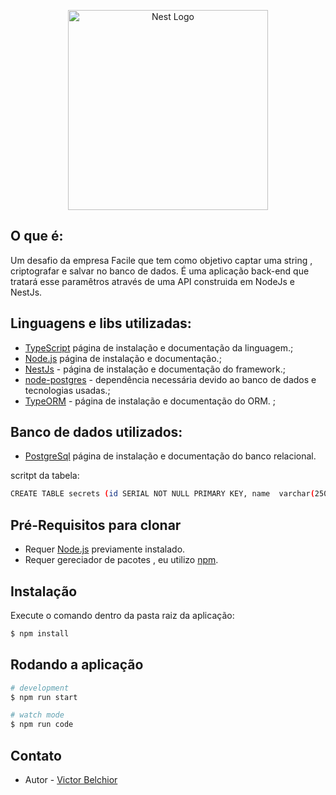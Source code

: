 <p align="center">
  <a href="http://nestjs.com/" target="blank"><img src="https://image.shutterstock.com/image-vector/square-grunge-red-challenge-stamp-260nw-644777590.jpg" width="320" alt="Nest Logo" /></a>
</p>

## O que é:

Um desafio da empresa Facile que tem como objetivo captar uma string , criptografar e salvar no banco de dados. É uma aplicação back-end que tratará esse paramêtros através de uma API construida em NodeJs e NestJs.

## Linguagens e libs utilizadas:

- [TypeScript](https://www.typescriptlang.org/download) página de instalação e documentação da linguagem.;
- [Node.js](https://nodejs.org/) página de instalação e documentação.;
- [NestJs](https://docs.nestjs.com/) - página de instalação e documentação do framework.;
- [node-postgres](https://www.npmjs.com/package/pg) - dependência necessária devido ao banco de dados e tecnologias usadas.;
- [TypeORM](https://typeorm.io) - página de instalação e documentação do ORM. ;

## Banco de dados utilizados:

- [PostgreSql](https://www.postgresql.org/) página de instalação e documentação do banco relacional.

scritpt da tabela:

```bash
CREATE TABLE secrets (id SERIAL NOT NULL PRIMARY KEY, name  varchar(250));
```

## Pré-Requisitos para clonar

- Requer [Node.js](https://nodejs.org/) previamente instalado.
- Requer gereciador de pacotes , eu utilizo [npm](https://docs.npmjs.com/about-npm).

## Instalação

Execute o comando dentro da pasta raiz da aplicação:

```bash
$ npm install
```

## Rodando a aplicação

```bash
# development
$ npm run start

# watch mode
$ npm run code

```

## Contato

- Autor - [Victor Belchior](https://www.linkedin.com/in/victor-belchior-299066149/)

```

```
